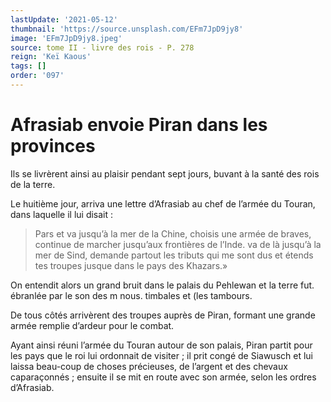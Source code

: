 ```yaml
---
lastUpdate: '2021-05-12'
thumbnail: 'https://source.unsplash.com/EFm7JpD9jy8'
image: 'EFm7JpD9jy8.jpeg'
source: tome II - livre des rois - P. 278
reign: 'Keï Kaous'
tags: []
order: '097'
---
```


# Afrasiab envoie Piran dans les provinces

Ils se livrèrent ainsi au plaisir pendant sept jours, buvant à la santé des rois de la terre.

Le huitième jour, arriva une lettre d’Afrasiab au chef de l’armée du Touran, dans laquelle il lui disait :

> Pars et va jusqu’à la mer de la Chine, choisis une armée de braves, continue de marcher jusqu’aux frontières de l’Inde. va de là jusqu’à la mer de Sind, demande partout les tributs qui me sont dus et étends tes troupes jusque dans le pays des Khazars.»

On entendit alors un grand bruit dans le palais du Pehlewan et la terre fut. ébranlée par le son des m nous. timbales et (les tambours.

De tous côtés arrivèrent des troupes auprès de Piran, formant une grande armée remplie d’ardeur pour le combat.

Ayant ainsi réuni l’armée du Touran autour de son palais, Piran partit pour les pays que le roi lui ordonnait de visiter ; il prit congé de Siawusch et lui laissa beau-coup de choses précieuses, de l’argent et des chevaux caparaçonnés ; ensuite il se mit en route avec son armée, selon les ordres d’Afrasiab.
